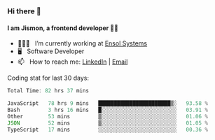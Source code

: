 ### Hi there 👋

#### I am Jismon, a frontend developer 👦🏻

- 🧑🏻‍💻   &nbsp; I’m currently working at <a href='https://www.ensolsystems.com/' target="_blank">Ensol Systems</a>
- 🖥   &nbsp; Software Developer
- 📫   &nbsp; How to reach me: <a href='https://www.linkedin.com/in/jismonthomas/'>LinkedIn</a> | <a href='mailto:hellojismonthomas@gmail.com'>Email</a>

Coding stat for last 30 days:
<!--START_SECTION:waka-->

```javascript
Total Time: 82 hrs 37 mins

JavaScript   78 hrs 9 mins   ███████████████████████▒░   93.58 %
Bash         3 hrs 16 mins   █░░░░░░░░░░░░░░░░░░░░░░░░   03.91 %
Other        53 mins         ▒░░░░░░░░░░░░░░░░░░░░░░░░   01.06 %
JSON         52 mins         ▒░░░░░░░░░░░░░░░░░░░░░░░░   01.05 %
TypeScript   17 mins         ░░░░░░░░░░░░░░░░░░░░░░░░░   00.36 %
```

<!--END_SECTION:waka-->

<!--
**jismonthomas/jismonthomas** is a ✨ _special_ ✨ repository because its `README.md` (this file) appears on your GitHub profile.

Here are some ideas to get you started:

- 🔭 I’m currently working on ...
- 🌱 I’m currently learning ...
- 👯 I’m looking to collaborate on ...
- 🤔 I’m looking for help with ...
- 💬 Ask me about ...
- 📫 How to reach me: ...
- 😄 Pronouns: ...
- ⚡ Fun fact: ...
-->
